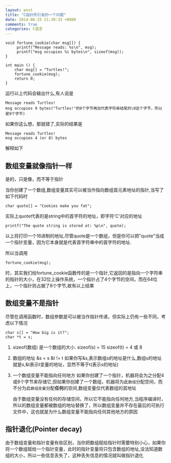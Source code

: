 ```yaml
---
layout: post
title: "C指针所引发的一个问题"
date: 2014-06-25 21:39:33 +0800
comments: true
categories: C语言
---
```



	void fortune_cookie(char msg[]) {
	     printf("Message reads: %s\n", msg);
	     printf("msg occupies %i bytes\n", sizeof(msg)); 
	} 
	
	int main () {
		char msg[] = "Turtles!";
		fortune_cookie(msg);
		return 0;
	}
	
运行以上代码会输出什么,有人说是

	Message reads Turtles!
	msg occupies 9 bytes("Turtles!"的8个字节再加代表字符串结尾的\0这个字节，所以是9个字节)
	
如果你这么想，那就错了,实际的结果是

	Message reads Turtles!
	msg occupies 4 (or 8) bytes

解释如下

## 数组变量就像指针一样

是的，只是像，而不等于指针

当你创建了一个数组,数组变量其实可以被当作指向数组首元素地址的指针,当写了如下代码时

	char quote[] = "Cookies make you fat";
	
实际上quote代表的是string中的首字符的地址，即字符'C'对应的地址

	printf("The quote string is stored at: %p\n", quote);
	
以上将打印一个16进制的地址,尽管quote是一个数组，但是你可以把"quote"当成一个指针变量，因为它本身就是代表首字符串中的首字符的地址.

所以当调用

	fortune_cookie(msg);
	
时，其实我们给fortune_cookie函数传的是一个指针,它返回的是指向一个字符串的指针的大小，在32位上操作系统，一个指针占了4个字节的空间，而在64位上，一个指针则占据了8个字节,故有以上结果

## 数组变量不是指针

尽管在调用函数时，数组参数是可以被当作指针传递，但实际上仍有一些不同，考虑以下情况

	char s[] = "How big is it?"; 
	char *t = s;
	
1. sizeof(数组) 是一个数组的大小.
	sizeof(s) = 15   sizeof(t) = 4 或 8
2. 数组的地址 
	&s = s     &t != t
如果你写&s,表示数组s的地址是什么,数组s的地址就是s,&t表示t变量的地址，显然不等于t(表示s的地址)
3. 一个数组变量不能指向任何地方
	如果你创建了一个指针，机器将会为之分配4或8个字节来存储它,但如果你创建了一个数组，机器将为此`数组`分配空间，而不分为此`数组变量`分配**任何**的空间,数组变量仅代表数组的首地址
	
	由于数组变量没有任何的存储空间，所以它不能指向任何地方,当程序编译时，所以的数组变量都被数组的地址替换了，所以数组变量并不存在最后的可执行文件中，这也就是为什么数组变量不能指向任何其他地方的原因
	
## 指针退化(Pointer decay)

由于数组变量和指针变量有些区别，当你把数组赋给指针时需要特别小心，如果你将一个数组赋给一个指针变量，此时的指针变量将只包含数组的地址,没法知道数组的大小，所以一些信息丢失了，这种丢失信息的情况就叫做指针退化
